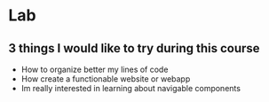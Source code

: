 # Lab
## 3 things I would like to try during this course
- How to organize better my lines of code
- How create a functionable website or webapp
- Im really interested in learning about navigable components 
